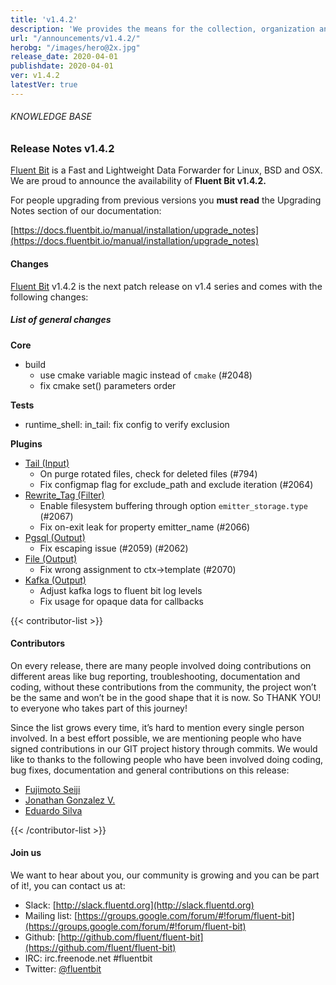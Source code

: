 ```yaml
---
title: 'v1.4.2'
description: 'We provides the means for the collection, organization and computerized retrieval of knowledgeand Lightweight Data Forwarder for Linux, BSD and OSX. We are proud to announce the availability of Fluent Bit v1.4.2.'
url: "/announcements/v1.4.2/"
herobg: "/images/hero@2x.jpg"
release_date: 2020-04-01
publishdate: 2020-04-01
ver: v1.4.2
latestVer: true
---
```


###### KNOWLEDGE BASE

### Release Notes v1.4.2

[Fluent Bit](https://fluentbit.io/) is a Fast and Lightweight Data Forwarder for Linux, BSD and OSX. We are proud to announce the availability of **Fluent Bit v1.4.2.**

For people upgrading from previous versions you **must read** the Upgrading Notes section of our documentation:

[https://docs.fluentbit.io/manual/installation/upgrade_notes](https://docs.fluentbit.io/manual/installation/upgrade_notes)

#### Changes

[Fluent Bit](https://fluentbit.io) v1.4.2 is the next patch release on v1.4 series and comes with the following changes:

##### List of general changes


**Core**

* build
  * use cmake variable magic instead of `cmake` (#2048)
  * fix cmake set() parameters order


**Tests**

* runtime_shell: in_tail: fix config to verify exclusion


**Plugins**

* [Tail (Input)](https://docs.fluentbit.io/manual/input/tail/)
  * On purge rotated files, check for deleted files (#794)
  * Fix configmap flag for exclude_path and exclude iteration (#2064)
* [Rewrite_Tag (Filter)](https://docs.fluentbit.io/manual/filter/rewrite_tag/)
  * Enable filesystem buffering through option `emitter_storage.type` (#2067)
  * Fix on-exit leak for property emitter_name (#2066)
* [Pgsql (Output)](https://docs.fluentbit.io/manual/output/pgsql/)
  * Fix escaping issue (#2059) (#2062)
* [File (Output)](https://docs.fluentbit.io/manual/output/file/)
  * Fix wrong assignment to ctx->template (#2070)
* [Kafka (Output)](https://docs.fluentbit.io/manual/output/kafka/)
  * Adjust kafka logs to fluent bit log levels
  * Fix usage for opaque data for callbacks


{{< contributor-list >}}

#### Contributors

On every release, there are many people involved doing contributions on different areas like bug reporting, troubleshooting, documentation and coding, without these contributions from the community, the project won’t be the same and won’t be in the good shape that it is now. So THANK YOU! to everyone who takes part of this journey!

Since the list grows every time, it’s hard to mention every single person involved. In a best effort possible, we are mentioning people who have signed contributions in our GIT project history through commits. We would like to thanks to the following people who have been involved doing coding, bug fixes, documentation and general contributions on this release:

* [Fujimoto Seiji](https://github.com/fujimotos)
* [Jonathan Gonzalez V.](https://github.com/sxd)
* [Eduardo Silva](https://github.com/edsiper)

{{< /contributor-list >}}

#### Join us

We want to hear about you, our community is growing and you can be part of it!, you can contact us at:

* Slack: [http://slack.fluentd.org](http://slack.fluentd.org)
* Mailing list: [https://groups.google.com/forum/#!forum/fluent-bit](https://groups.google.com/forum/#!forum/fluent-bit)
* Github: [http://github.com/fluent/fluent-bit](https://github.com/fluent/fluent-bit)
* IRC: irc.freenode.net #fluentbit
* Twitter: [@fluentbit](https://twitter.com/fluentbit)